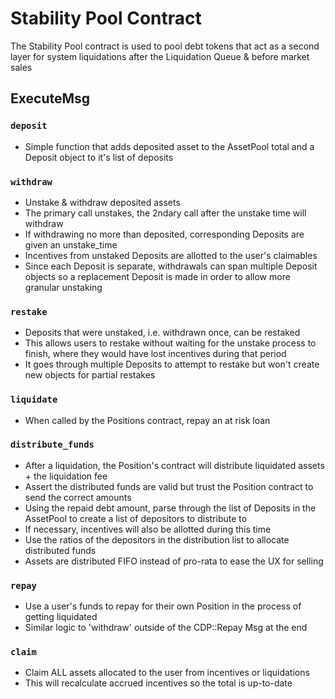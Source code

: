 # Stability Pool Contract

The Stability Pool contract is used to pool debt tokens that act as a second layer for system liquidations after the Liquidation Queue & before market sales


## ExecuteMsg

### `deposit`

- Simple function that adds deposited asset to the AssetPool total and a Deposit object to it's list of deposits

### `withdraw`

- Unstake & withdraw deposited assets
- The primary call unstakes, the 2ndary call after the unstake time will withdraw
- If withdrawing no more than deposited, corresponding Deposits are given an unstake_time
- Incentives from unstaked Deposits are allotted to the user's claimables
- Since each Deposit is separate, withdrawals can span multiple Deposit objects so a replacement Deposit is made in order to allow more granular unstaking

### `restake`

- Deposits that were unstaked, i.e. withdrawn once, can be restaked 
- This allows users to restake without waiting for the unstake process to finish, where they would have lost incentives during that period
- It goes through multiple Deposits to attempt to restake but won't create new objects for partial restakes

### `liquidate`

- When called by the Positions contract, repay an at risk loan

### `distribute_funds` 

- After a liquidation, the Position's contract will distribute liquidated assets + the liquidation fee
- Assert the distributed funds are valid but trust the Position contract to send the correct amounts
- Using the repaid debt amount, parse through the list of Deposits in the AssetPool to create a list of depositors to distribute to
- If necessary, incentives will also be allotted during this time
- Use the ratios of the depositors in the distribution list to allocate distributed funds
- Assets are distributed FIFO instead of pro-rata to ease the UX for selling 

### `repay`

- Use a user's funds to repay for their own Position in the process of getting liquidated
- Similar logic to 'withdraw' outside of the CDP::Repay Msg at the end

### `claim`

- Claim ALL assets allocated to the user from incentives or liquidations
- This will recalculate accrued incentives so the total is up-to-date

